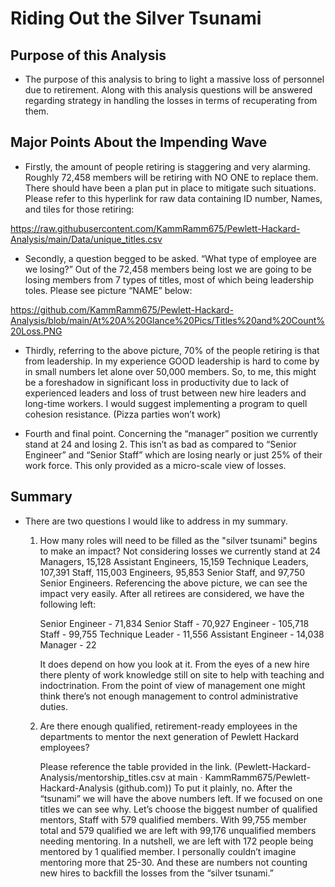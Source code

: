 # Riding Out the Silver Tsunami

## Purpose of this Analysis

  -	The purpose of this analysis to bring to light a massive loss of personnel due to retirement.  Along with this analysis questions will be answered regarding strategy in handling the losses in terms of recuperating from them. 

## Major Points About the Impending Wave

  -	Firstly, the amount of people retiring is staggering and very alarming.  Roughly 72,458 members will be retiring with NO ONE to replace them.  There should have been a plan put in place to mitigate such situations.  Please refer to this hyperlink for raw data containing ID number, Names, and tiles for those retiring: 

https://raw.githubusercontent.com/KammRamm675/Pewlett-Hackard-Analysis/main/Data/unique_titles.csv

  -	Secondly, a question begged to be asked.  “What type of employee are we losing?” Out of the 72,458 members being lost we are going to be losing members from 7 types of titles, most of which being leadership toles. Please see picture “NAME” below:

https://github.com/KammRamm675/Pewlett-Hackard-Analysis/blob/main/At%20A%20Glance%20Pics/Titles%20and%20Count%20Loss.PNG

  -	Thirdly, referring to the above picture, 70% of the people retiring is that from leadership.  In my experience GOOD leadership is hard to come by in small numbers let alone over 50,000 members.  So, to me, this might be a foreshadow in significant loss in productivity due to lack of experienced leaders and loss of trust between new hire leaders and long-time workers.  I would suggest implementing a program to quell cohesion resistance. (Pizza parties won’t work) 

  -	Fourth and final point.  Concerning the “manager” position we currently stand at 24 and losing 2.  This isn’t as bad as compared to “Senior Engineer” and “Senior Staff” which are losing nearly or just 25% of their work force.  This only provided as a micro-scale view of losses. 

## Summary
  
  -	There are two questions I would like to address in my summary. 

    1.	How many roles will need to be filled as the "silver tsunami" begins to make an impact? 
          Not considering losses we currently stand at 24 Managers, 15,128 Assistant Engineers, 15,159 Technique Leaders, 107,391 Staff, 115,003 Engineers, 95,853 Senior Staff,           and 97,750 Senior Engineers.  Referencing the above picture, we can see the impact very easily.  After all retirees are considered, we have the following left:

          Senior Engineer - 71,834
          Senior Staff - 70,927
          Engineer - 105,718
          Staff - 99,755
          Technique Leader  - 11,556
          Assistant Engineer -  14,038
          Manager - 22  

          It does depend on how you look at it.  From the eyes of a new hire there plenty of work knowledge still on site to help with teaching and indoctrination. From the               point of view of management one might think there’s not enough management to control administrative duties. 


    2.	 Are there enough qualified, retirement-ready employees in the departments to mentor the next generation of Pewlett Hackard employees?

          Please reference the table provided in the link. (Pewlett-Hackard-Analysis/mentorship_titles.csv at main · KammRamm675/Pewlett-Hackard-Analysis (github.com)) To put it           plainly, no.  After the “tsunami” we will have the above numbers left.  If we focused on one titles we can see why.  Let’s choose the biggest number of qualified                 mentors, Staff with 579 qualified members.  With 99,755 member total and 579 qualified we are left with 99,176 unqualified members needing mentoring.  In a nutshell,             we are left with 172 people being mentored by 1 qualified member.  I personally couldn’t imagine mentoring more that 25-30.  And these are numbers not counting new               hires to backfill the losses from the “silver tsunami.”
